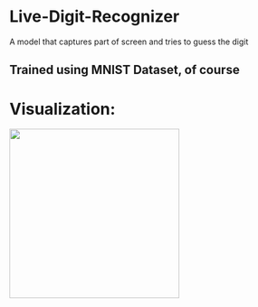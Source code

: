 # Live-Digit-Recognizer
A model that captures part of screen and tries to guess the digit

## Trained using MNIST Dataset, of course



# Visualization:


<img src="https://user-images.githubusercontent.com/41362690/190625584-2f18bd3b-4fc5-48fc-8a5b-8d1c1845ea8e.gif" width="300">
